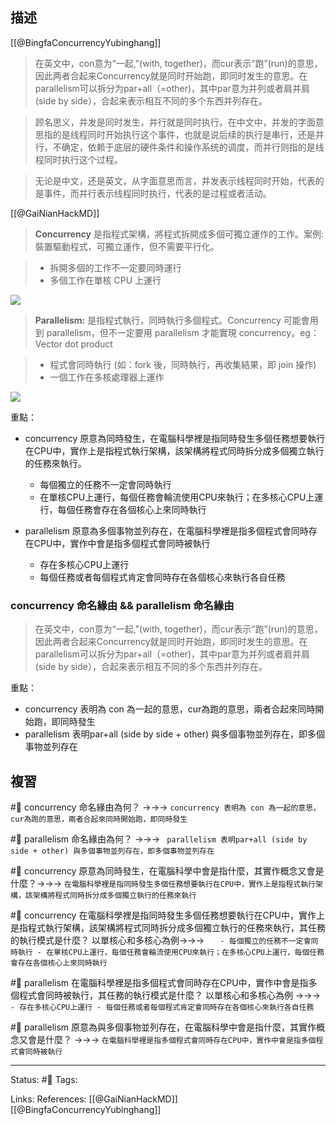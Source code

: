 ## 描述

[[@BingfaConcurrencyYubinghang]]
> 在英文中，con意为“一起,”(with, together)，而cur表示“跑”(run)的意思，因此两者合起来Concurrency就是同时开始跑，即同时发生的意思。在parallelism可以拆分为par+all（=other)，其中par意为并列或者肩并肩(side by side），合起来表示相互不同的多个东西并列存在。


> 顾名思义，并发是同时发生，并行就是同时执行。在中文中，并发的字面意思指的是线程同时开始执行这个事件，也就是说后续的执行是串行，还是并行，不确定，依赖于底层的硬件条件和操作系统的调度，而并行则指的是线程同时执行这个过程。



> 无论是中文，还是英文，从字面意思而言，并发表示线程同时开始，代表的是事件，而并行表示线程同时执行，代表的是过程或者活动。

[[@GaiNianHackMD]]
> **Concurrency** 是指程式架構，將程式拆開成多個可獨立運作的工作。案例: 裝置驅動程式，可獨立運作，但不需要平行化。

> -   拆開多個的工作不一定要同時運行
> -   多個工作在單核 CPU 上運行

![](https://hackpad-attachments.s3.amazonaws.com/embedded2016.hackpad.com_K6DJ0ZtiecH_p.537916_1460613316743_p1.png)


> **Parallelism:** 是指程式執行，同時執行多個程式。Concurrency 可能會用到 parallelism，但不一定要用 parallelism 才能實現 concurrency。eg：Vector dot product

> -   程式會同時執行 (如：fork 後，同時執行，再收集結果，即 join 操作)
> -   一個工作在多核處理器上運作

![](https://hackpad-attachments.s3.amazonaws.com/embedded2016.hackpad.com_K6DJ0ZtiecH_p.537916_1460613329719_p2.png)

重點：
- concurrency 原意為同時發生，在電腦科學裡是指同時發生多個任務想要執行在CPU中，實作上是指程式執行架構，該架構將程式同時拆分成多個獨立執行的任務來執行。
	- 每個獨立的任務不一定會同時執行
	- 在單核CPU上運行，每個任務會輪流使用CPU來執行；在多核心CPU上運行，每個任務會存在各個核心上來同時執行

- parallelism 原意為多個事物並列存在，在電腦科學裡是指多個程式會同時存在CPU中，實作中會是指多個程式會同時被執行
	- 存在多核心CPU上運行
	- 每個任務或者每個程式肯定會同時存在各個核心來執行各自任務


### concurrency 命名緣由 && parallelism 命名緣由

> 在英文中，con意为“一起,”(with, together)，而cur表示“跑”(run)的意思，因此两者合起来Concurrency就是同时开始跑，即同时发生的意思。在parallelism可以拆分为par+all（=other)，其中par意为并列或者肩并肩(side by side），合起来表示相互不同的多个东西并列存在。

重點：
- concurrency 表明為 con 為一起的意思，cur為跑的意思，兩者合起來同時開始跑，即同時發生
- parallelism 表明par+all (side by side + other) 與多個事物並列存在，即多個事物並列存在


## 複習

#🧠 concurrency 命名緣由為何？ ->->-> `concurrency 表明為 con 為一起的意思，cur為跑的意思，兩者合起來同時開始跑，即同時發生`
<!--SR:!2023-01-25,3,250-->

#🧠 parallelism 命名緣由為何？ ->->-> ` parallelism 表明par+all (side by side + other) 與多個事物並列存在，即多個事物並列存在`
<!--SR:!2023-01-25,2,230-->

#🧠 concurrency 原意為同時發生，在電腦科學中會是指什麼，其實作概念又會是什麼？->->-> `在電腦科學裡是指同時發生多個任務想要執行在CPU中，實作上是指程式執行架構，該架構將程式同時拆分成多個獨立執行的任務來執行`
<!--SR:!2023-01-30,6,248-->

#🧠 concurrency 在電腦科學裡是指同時發生多個任務想要執行在CPU中，實作上是指程式執行架構，該架構將程式同時拆分成多個獨立執行的任務來執行，其任務的執行模式是什麼？  以單核心和多核心為例->->-> `	- 每個獨立的任務不一定會同時執行 - 在單核CPU上運行，每個任務會輪流使用CPU來執行；在多核心CPU上運行，每個任務會存在各個核心上來同時執行`
<!--SR:!2023-01-24,2,248-->

#🧠 parallelism 在電腦科學裡是指多個程式會同時存在CPU中，實作中會是指多個程式會同時被執行，其任務的執行模式是什麼？  以單核心和多核心為例 ->->-> `	- 存在多核心CPU上運行 - 每個任務或者每個程式肯定會同時存在各個核心來執行各自任務`
<!--SR:!2023-01-28,4,248-->

#🧠 parallelism 原意為與多個事物並列存在，在電腦科學中會是指什麼，其實作概念又會是什麼？ ->->-> `在電腦科學裡是指多個程式會同時存在CPU中，實作中會是指多個程式會同時被執行`
<!--SR:!2023-01-25,3,250-->


---
Status: #🌱 
Tags:

Links:
References:
[[@GaiNianHackMD]]
[[@BingfaConcurrencyYubinghang]]